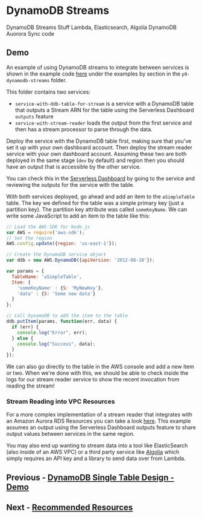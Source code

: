 # DynamoDB Streams
DynamoDB Streams Stuff
	Lambda, Elasticsearch, Algolia
	DynamoDB Auorora Sync code

## Demo 

An example of using DynamoDB streams to integrate between services is shown in the example code [here](https://github.com/fernando-mc/dynamodb-training/) under the examples by section in the `p9-dynamodb-streams` folder.

This folder contains two services:

- `service-with-ddb-table-for-stream` is a service with a DynamoDB table that outputs a Stream ARN for the table using the Serverless Dashboard `outputs` feature
- `service-with-stream-reader` loads the output from the first service and then has a stream processor to parse through the data.

Deploy the service with the DynamoDB table first, making sure that you've set it up with your own dashboard account. Then deploy the stream reader service with your own dashboard account. Assuming these two are both deployed in the same stage (`dev` by default) and region then you should have an output that is accessible by the other service. 

You can check this in the [Serverless Dashboard](http://dashboard.serverless.com/) by going to the service and reviewing the outputs for the service with the table.

With both services deployed, go ahead and add an item to the `aSimpleTable` table. The key we defined for the table was a simple primary key (just a partition key). The partition key attribute was called `someKeyName`. We can write some JavaScript to add an item to the table like this:

```js
// Load the AWS SDK for Node.js
var AWS = require('aws-sdk');
// Set the region 
AWS.config.update({region: 'us-east-1'});

// Create the DynamoDB service object
var ddb = new AWS.DynamoDB({apiVersion: '2012-08-10'});

var params = {
  TableName: 'aSimpleTable',
  Item: {
    'someKeyName' : {S: 'MyNewKey'},
    'data' : {S: 'Some new data'}
  }
};

// Call DynamoDB to add the item to the table
ddb.putItem(params, function(err, data) {
  if (err) {
    console.log("Error", err);
  } else {
    console.log("Success", data);
  }
});
```

We can also go directly to the table in the AWS console and add a new item or two. When we're done with this, we should be able to check inside the logs for our stream reader service to show the recent invocation from reading the stream! 

### Stream Reading into VPC Resources

For a more complex implementation of a stream reader that integrates with an Amazon Aurora RDS Resources you can take a look [here](https://github.com/fernando-mc/serverless-jams-stream-reader). This example assumes an output using the Serverless Dashboard outputs feature to share output values between services in the same region.

You may also end up wanting to stream data into a tool like ElasticSearch (also inside of an AWS VPC) or a third party service like [Algolia](https://www.algolia.com/) which simply requires an API key and a library to send data over from Lambda.

## Previous - [DynamoDB Single Table Design - Demo](p8-single-table-design.md)
## Next - [Recommended Resources](p10-resources.md)
